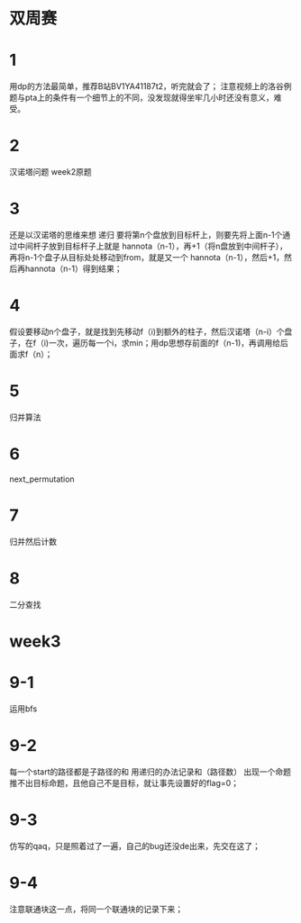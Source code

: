 # 双周赛
# 1
用dp的方法最简单，推荐B站BV1YA41187t2，听完就会了；
注意视频上的洛谷例题与pta上的条件有一个细节上的不同，没发现就得坐牢几小时还没有意义，难受。
# 2
汉诺塔问题
week2原题
# 3
还是以汉诺塔的思维来想
递归
要将第n个盘放到目标杆上，则要先将上面n-1个通过中间杆子放到目标杆子上就是 hannota（n-1），再+1（将n盘放到中间杆子），再将n-1个盘子从目标处处移动到from，就是又一个 hannota（n-1），然后+1，然后再hannota（n-1）得到结果；
# 4
假设要移动n个盘子，就是找到先移动f（i)到额外的柱子，然后汉诺塔（n-i）个盘子，在f（i)一次，遍历每一个i，求min；用dp思想存前面的f（n-1)，再调用给后面求f（n）；
# 5
归并算法
# 6
next_permutation
# 7
归并然后计数
# 8
二分查找
# week3
# 9-1
运用bfs
# 9-2
每一个start的路径都是子路径的和
用递归的办法记录和（路径数）
出现一个命题推不出目标命题，且他自己不是目标，就让事先设置好的flag=0；
# 9-3
仿写的qaq，只是照着过了一遍，自己的bug还没de出来，先交在这了；
# 9-4
注意联通块这一点，将同一个联通块的记录下来；

